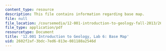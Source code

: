 ```yaml
---
content_type: resource
description: This file contains information regarding base map.
file: null
file_location: /coursemedia/12-001-introduction-to-geology-fall-2013/2602f2af3bdc7ed6813e081188a2546d_MIT12_001F13_Lab6-Basemap.pdf
file_type: application/pdf
resourcetype: Document
title: '12.001 Introduction to Geology, Lab 6: Base Map'
uid: 2602f2af-3bdc-7ed6-813e-081188a2546d
---
```

